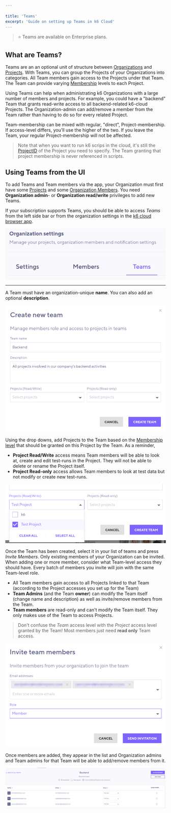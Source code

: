 ```yaml
---

title: 'Teams'
excerpt: 'Guide on setting up Teams in k6 Cloud'
---
```


> ⭐️ Teams are available on Enterprise plans.

## What are Teams?

Teams are an an optional unit of structure between [Organizations](/cloud/project-and-team-management/organizations) and [Projects](/cloud/project-and-team-management/projects). With Teams, you can group the Projects of your Organizations into categories. All Team members gain access to the Projects under that Team. The Team can provide varying [Membership](/cloud/project-and-team-management/members) levels to each Project.

Using Teams can help when administrating k6 Organizations with a large number of members and projects. For example, you could have a "backend" Team that grants read-write access to all backend-related k6-cloud Projects. The Organization-admin can add/remove a member from the Team rather than having to do so for every related Project. 

Team-membership can be mixed with regular, "direct", Project-membership. If access-level differs, you'll use the higher of the two. If you leave the Team, your regular Project-membership will not be affected. 

> Note that when you want to run k6 scrips in the cloud, it's still the [ProjectID](/cloud/project-and-team-management/projects#running-cli-tests-in-a-specific-project) of the Project you need to specify. The Team granting that project membership is never referenced in scripts.

## Using Teams from the UI

To add Teams and Team members via the app, your Organization must first have some [Projects](/cloud/project-and-team-management/projects) and some [Organization Members](/cloud/project-and-team-management). You need **Organization admin**- or **Organization read/write** privileges to add new Teams. 

If your subscription supports Teams, you should be able to access _Teams_ from the left side bar or from the organization settings in the [k6 cloud browser app](https://app.k6.io).


![Team menu](images/05-Teams/teams1.png)

---

A Team must have an organization-unique **name**. You can also add an optional **description**. 

![Creating a new Team](images/05-Teams/teams2.png)


Using the drop downs, add Projects to the Team based on the [Membership level](/cloud/project-and-team-management/members) that should be granted on this Project by the Team. As a reminder, 
- **Project Read/Write** access means Team members will be able to look at, create and edit test-runs in the Project. They will not be able to delete or rename the Project itself.
- **Project Read-only** access allows Team members to look at test data but not modify or create new test-runs.

![The Project membership dropdown](images/05-Teams/teams3.png)


Once the Team has been created, select it in your list of teams and press _Invite Members_. Only existing members of your Organization can be invited. When adding one or more member, consider what Team-level access they should have. Every batch of members you invite will join with the same Team-level role.

- All Team members gain access to all Projects linked to that Team (according to the Project accesses you set up for the Team)
- **Team Admins** (and the Team **owner**) can modify the Team itself (change name and description) as well as invite/remove members from the Team. 
- **Team members** are read-only and can't modify the Team itself. They only makes use of the Team to access Projects.

> Don't confuse the _Team_ access level with the _Project_ access level granted by the Team!
 Most members just need **read only** Team access.

![Inviting new Team members](images/05-Teams/teams4.png)


Once members are added, they appear in the list and Organization admins and Team admins for that Team will be able to add/remove members from it.

![Managing Team members in Team member listing](images/05-Teams/teams5.png)
